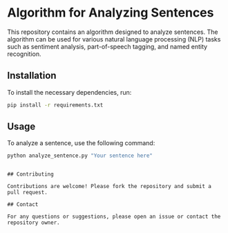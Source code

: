 # Algorithm for Analyzing Sentences

This repository contains an algorithm designed to analyze sentences. The algorithm can be used for various natural language processing (NLP) tasks such as sentiment analysis, part-of-speech tagging, and named entity recognition.

## Installation

To install the necessary dependencies, run:

```bash
pip install -r requirements.txt
```

## Usage

To analyze a sentence, use the following command:

```bash
python analyze_sentence.py "Your sentence here"
```

```

## Contributing

Contributions are welcome! Please fork the repository and submit a pull request.

## Contact

For any questions or suggestions, please open an issue or contact the repository owner.
```
